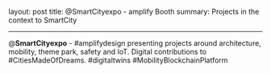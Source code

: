 layout: post
title: @SmartCityexpo - amplify Booth
summary: Projects in the context to SmartCity

---

@**SmartCityexpo** - #amplifydesign presenting projects around architecture, mobility, theme park, safety and IoT. Digital contributions to #CitiesMadeOfDreams. #digitaltwins #MobilityBlockchainPlatform